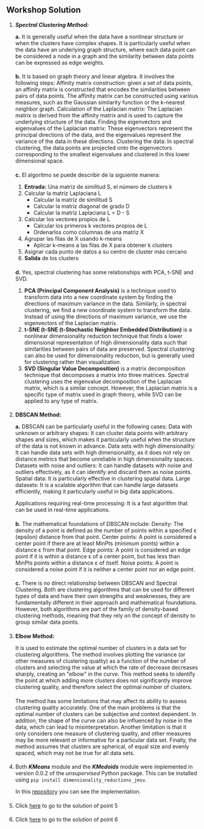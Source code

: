 ## Workshop Solution

1. ***Spectral Clustering Method:***

    **a.** It is generally useful when the data have a nonlinear structure or when the clusters have complex shapes. It is particularly useful when the data have an underlying graph structure, where each data point can be considered a node in a graph and the similarity between data points can be expressed as edge weights. 
    ####
    **b.** It is based on graph theory and linear algebra. It involves the following steps: Affinity matrix construction: given a set of data points, an affinity matrix is constructed that encodes the similarities between pairs of data points. The affinity matrix can be constructed using various measures, such as the Gaussian similarity function or the k-nearest neighbor graph. Calculation of the Laplacian matrix: The Laplacian matrix is derived from the affinity matrix and is used to capture the underlying structure of the data. Finding the eigenvectors and eigenvalues of the Laplacian matrix: These eigenvectors represent the principal directions of the data, and the eigenvalues represent the variance of the data in these directions. Clustering the data: In spectral clustering, the data points are projected onto the eigenvectors corresponding to the smallest eigenvalues and clustered in this lower dimensional space.
    ####
    **c.** El algoritmo se puede describir de la siguiente manera:

   1. **Entrada:** Una matriz de similitud S, el número de clusters k
   2. Calcular la matriz Laplaciana L
      - Calcular la matriz de similitud S
      - Calcular la matriz diagonal de grado D
      - Calcular la matriz Laplaciana L = D - S
   3. Calcular los vectores propios de L
      - Calcular los primeros k vectores propios de L
      - Ordenarlos como columnas de una matriz X
   4. Agrupar las filas de X usando k-means
      - Aplicar k-means a las filas de X para obtener k clusters
   5. Asignar cada punto de datos a su centro de cluster más cercano
   6. **Salida** de los clusters
   ####
   **d.** Yes, spectral clustering has some relationships with PCA, t-SNE and SVD.

   1. **PCA (Principal Component Analysis)** is a technique used to transform data into a new coordinate system by finding the directions of maximum variance in the data. Similarly, in spectral clustering, we find a new coordinate system to transform the data. Instead of using the directions of maximum variance, we use the eigenvectors of the Laplacian matrix.
   2. **t-SNE (t-SNE (t-Stochastic Neighbor Embedded Distribution)** is a nonlinear dimensionality reduction technique that finds a lower dimensional representation of high dimensionality data such that similarities between pairs of data are preserved. Spectral clustering can also be used for dimensionality reduction, but is generally used for clustering rather than visualization.
   3. **SVD (Singular Value Decomposition)** is a matrix decomposition technique that decomposes a matrix into three matrices. Spectral clustering uses the eigenvalue decomposition of the Laplacian matrix, which is a similar concept. However, the Laplacian matrix is a specific type of matrix used in graph theory, while SVD can be applied to any type of matrix.
####
2. **DBSCAN Method:**

   **a.** DBSCAN can be particularly useful in the following cases: Data with unknown or arbitrary shapes: It can cluster data points with arbitrary shapes and sizes, which makes it particularly useful when the structure of the data is not known in advance. Data sets with high dimensionality: It can handle data sets with high dimensionality, as it does not rely on distance metrics that become unreliable in high dimensionality spaces. Datasets with noise and outliers: It can handle datasets with noise and outliers effectively, as it can identify and discard them as noise points. Spatial data: It is particularly effective in clustering spatial data. Large datasets: It is a scalable algorithm that can handle large datasets efficiently, making it particularly useful in big data applications.

   Applications requiring real-time processing: It is a fast algorithm that can be used in real-time applications.
   ####
   **b.** The mathematical foundations of DBSCAN include: Density: The density of a point is defined as the number of points within a specified ε (epsilon) distance from that point. Center points: A point is considered a center point if there are at least MinPts (minimum points) within a distance ε from that point. Edge points: A point is considered an edge point if it is within a distance ε of a center point, but has less than MinPts points within a distance ε of itself. Noise points: A point is considered a noise point if it is neither a center point nor an edge point.
   ####
   **c.** There is no direct relationship between DBSCAN and Spectral Clustering. Both are clustering algorithms that can be used for different types of data and have their own strengths and weaknesses, they are fundamentally different in their approach and mathematical foundations. However, both algorithms are part of the family of density-based clustering methods, meaning that they rely on the concept of density to group similar data points.
####
3. **Elbow Method:**

   It is used to estimate the optimal number of clusters in a data set for clustering algorithms. The method involves plotting the variance (or other measures of clustering quality) as a function of the number of clusters and selecting the value at which the rate of decrease decreases sharply, creating an "elbow" in the curve. This method seeks to identify the point at which adding more clusters does not significantly improve clustering quality, and therefore select the optimal number of clusters.
   ####
   The method has some limitations that may affect its ability to assess clustering quality accurately. One of the main problems is that the optimal number of clusters can be subjective and context dependent. In addition, the shape of the curve can also be influenced by noise in the data, which can lead to misinterpretation. Another limitation is that it only considers one measure of clustering quality, and other measures may be more relevant or informative for a particular data set. Finally, the method assumes that clusters are spherical, of equal size and evenly spaced, which may not be true for all data sets.
####
4. Both ***KMeans*** module and the ***KMedoids*** module were implemented in version 0.0.2 of the _unsupervised_ Python package. This can be installed  using  `pip install dimensionality_reductions_jmsv`. 

   In this [repository](https://github.com/mauriciosierrav/dimensionality-reduction-jmsv.git) you can see the implementation.
####
5. Click [here](workshop_solution/punto5.ipynb) to go to the solution of point 5
####
6. Click [here](workshop_solution/punto6.ipynb) to go to the solution of point 6

